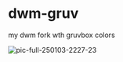 # dwm-gruv
my dwm fork wth gruvbox colors

![pic-full-250103-2227-23](https://github.com/user-attachments/assets/be771755-e106-411a-8037-5117a783799c)
